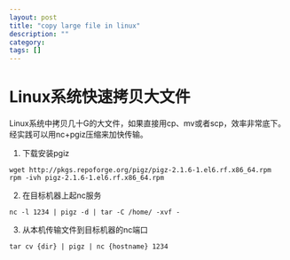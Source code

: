 ```yaml
---
layout: post
title: "copy large file in linux"
description: ""
category:
tags: []
---
```


# Linux系统快速拷贝大文件
Linux系统中拷贝几十G的大文件，如果直接用cp、mv或者scp，效率非常底下。经实践可以用nc+pgiz压缩来加快传输。
1. 下载安装pgiz
```
wget http://pkgs.repoforge.org/pigz/pigz-2.1.6-1.el6.rf.x86_64.rpm
rpm -ivh pigz-2.1.6-1.el6.rf.x86_64.rpm
```
2. 在目标机器上起nc服务
```
nc -l 1234 | pigz -d | tar -C /home/ -xvf -
```
3. 从本机传输文件到目标机器的nc端口
```
tar cv {dir} | pigz | nc {hostname} 1234
```
